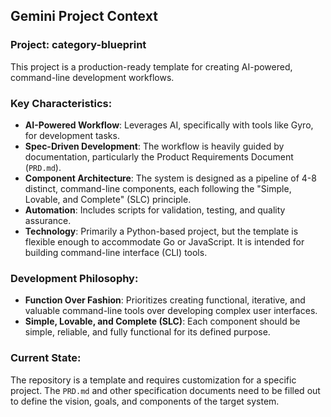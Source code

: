## Gemini Project Context

### Project: category-blueprint

This project is a production-ready template for creating AI-powered, command-line development workflows.

### Key Characteristics:

*   **AI-Powered Workflow**: Leverages AI, specifically with tools like Gyro, for development tasks.
*   **Spec-Driven Development**: The workflow is heavily guided by documentation, particularly the Product Requirements Document (`PRD.md`).
*   **Component Architecture**: The system is designed as a pipeline of 4-8 distinct, command-line components, each following the "Simple, Lovable, and Complete" (SLC) principle.
*   **Automation**: Includes scripts for validation, testing, and quality assurance.
*   **Technology**: Primarily a Python-based project, but the template is flexible enough to accommodate Go or JavaScript. It is intended for building command-line interface (CLI) tools.

### Development Philosophy:

*   **Function Over Fashion**: Prioritizes creating functional, iterative, and valuable command-line tools over developing complex user interfaces.
*   **Simple, Lovable, and Complete (SLC)**: Each component should be simple, reliable, and fully functional for its defined purpose.

### Current State:

The repository is a template and requires customization for a specific project. The `PRD.md` and other specification documents need to be filled out to define the vision, goals, and components of the target system.